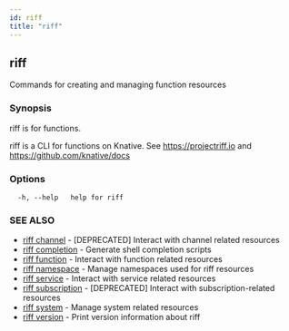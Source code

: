 ```yaml
---
id: riff
title: "riff"
---
```

## riff

Commands for creating and managing function resources

### Synopsis

riff is for functions.

riff is a CLI for functions on Knative.
See https://projectriff.io and https://github.com/knative/docs

### Options

```
  -h, --help   help for riff
```

### SEE ALSO

* [riff channel](riff_channel.md)	 - [DEPRECATED] Interact with channel related resources
* [riff completion](riff_completion.md)	 - Generate shell completion scripts
* [riff function](riff_function.md)	 - Interact with function related resources
* [riff namespace](riff_namespace.md)	 - Manage namespaces used for riff resources
* [riff service](riff_service.md)	 - Interact with service related resources
* [riff subscription](riff_subscription.md)	 - [DEPRECATED] Interact with subscription-related resources
* [riff system](riff_system.md)	 - Manage system related resources
* [riff version](riff_version.md)	 - Print version information about riff

